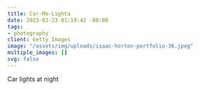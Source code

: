 ```yaml
---
title: Car-Mo-Lighta
date: 2023-02-23 01:19:42 -08:00
tags:
- photography
client: Getty Images
image: "/assets/img/uploads/isaac-horton-portfolio-36.jpeg"
multiple_images: []
svg: false
---
```


Car lights at night